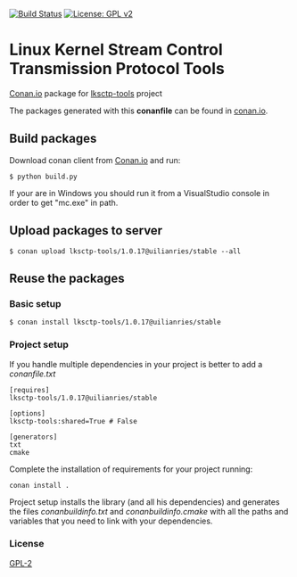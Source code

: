 [![Build Status](https://travis-ci.org/uilianries/conan-lksctp-tools.svg?branch=release/1.0.17)](https://travis-ci.org/uilianries/conan-lksctp-tools) [![License: GPL v2](https://img.shields.io/badge/License-GPL%20v2-blue.svg)](https://img.shields.io/badge/License-GPL%20v2-blue.svg)

# Linux Kernel Stream Control Transmission Protocol Tools

[Conan.io](https://conan.io) package for [lksctp-tools](https://github.com/sctp/lksctp-tools) project

The packages generated with this **conanfile** can be found in [conan.io](https://conan.io/source/lksctp-tools/1.0.17/uilianries/stable).

## Build packages

Download conan client from [Conan.io](https://conan.io) and run:

    $ python build.py

If your are in Windows you should run it from a VisualStudio console in order to get "mc.exe" in path.
    
## Upload packages to server

    $ conan upload lksctp-tools/1.0.17@uilianries/stable --all
    
## Reuse the packages

### Basic setup

    $ conan install lksctp-tools/1.0.17@uilianries/stable
    
### Project setup

If you handle multiple dependencies in your project is better to add a *conanfile.txt*
    
    [requires]
    lksctp-tools/1.0.17@uilianries/stable

    [options]
    lksctp-tools:shared=True # False
    
    [generators]
    txt
    cmake

Complete the installation of requirements for your project running:</small></span>

    conan install . 

Project setup installs the library (and all his dependencies) and generates the files *conanbuildinfo.txt* and *conanbuildinfo.cmake* with all the paths and variables that you need to link with your dependencies.

### License
[GPL-2](LICENSE)
